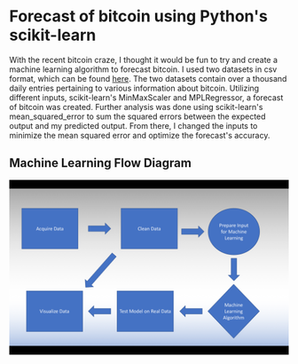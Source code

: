 # Forecast of bitcoin using Python's scikit-learn
With the recent bitcoin craze, I thought it would be fun to try and create a machine learning algorithm to forecast bitcoin. I used two datasets in csv format, which can be found [here](https://www.kaggle.com/sudalairajkumar/cryptocurrencypricehistory/data). The two datasets contain over a thousand daily entries pertaining to various information about bitcoin. Utilizing different inputs, scikit-learn's MinMaxScaler and MPLRegressor, a forecast of bitcoin was created. Further analysis was done using scikit-learn's mean_squared_error to sum the squared errors between the expected output and my predicted output. From there, I changed the inputs to minimize the mean squared error and optimize the forecast's accuracy. 

## Machine Learning Flow Diagram
![alt-text](Diagram.png)
